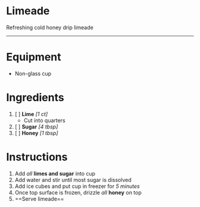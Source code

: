 # Limeade

Refreshing cold honey drip limeade

---

# Equipment

- Non-glass cup

# Ingredients

1) [ ] **Lime** *\[1 ct\]*
   - Cut into quarters
2) [ ] **Sugar** *\[4 tbsp\]*
3) [ ] **Honey** *\[1 tbsp\]*

# Instructions

1) Add *all* **limes and sugar** into cup
2) Add water and stir until most sugar is dissolved
3) Add ice cubes and put cup in freezer for *5 minutes*
4) Once top surface is frozen, drizzle *all* **honey** on top
5) ==Serve limeade==